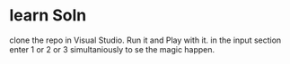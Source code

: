 # learn Soln
clone the repo in Visual Studio. Run it and Play with it.
in the input section enter 1 or 2 or 3 simultaniously to se the magic happen.
